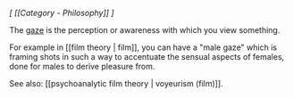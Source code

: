 *[ [[Category  - Philosophy]] ]*

The [gaze](https://en.wikipedia.org/wiki/Gaze) is the perception or awareness with which you view something. 

For example in [[film theory | film]], you can have a "male gaze" which is framing shots in such a way to accentuate the sensual aspects of females, done for males to derive pleasure from.

See also: [[psychoanalytic film theory | voyeurism (film)]].
